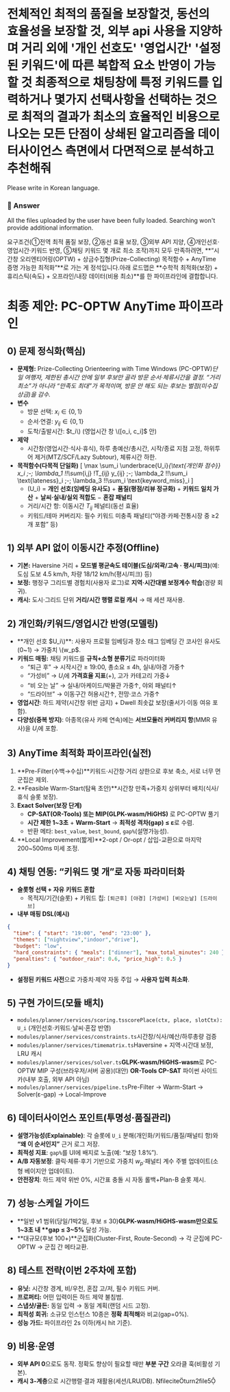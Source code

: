 # 전체적인 최적의 품질을 보장할것, 동선의 효율성을 보장할 것, 외부 api 사용을 지양하며 거리 외에 '개인 선호도' '영업시간' '설정된 키워드'에 따른 복합적 요소 반영이 가능할 것 최종적으로 채팅창에 특정 키워드를 입력하거나 몇가지 선택사항을 선택하는 것으로 최적의 결과가 최소의 효율적인 비용으로 나오는 모든 단점이 상쇄된 알고리즘을 데이터사이언스 측면에서 다면적으로 분석하고 추천해줘

Please write in Korean language.

### 💬 Answer

All the files uploaded by the user have been fully loaded. Searching won't provide additional information.

요구조건(①전역 최적 품질 보장, ②동선 효율 보장, ③외부 API 지양, ④개인선호·영업시간·키워드 반영, ⑤채팅 키워드 몇 개로 최소 조작)까지 모두 만족하려면, **“시간창 오리엔티어링(OPTW) + 상금수집형(Prize-Collecting) 목적함수 + AnyTime 증명 가능한 최적화”**로 가는 게 정석입니다.아래 로드맵은 **수학적 최적화(보장) + 휴리스틱(속도) + 오프라인/내장 데이터(비용 최소)**를 한 파이프라인에 결합합니다.

# 최종 제안: PC-OPTW AnyTime 파이프라인

## 0) 문제 정식화(핵심)

- **문제형:** Prize-Collecting Orienteering with Time Windows (PC-OPTW)*단일 여행자, 제한된 총시간 안에 일부 후보만 골라 방문 순서·체류시간을 결정. “거리 최소”가 아니라 “만족도 최대”가 목적이며, 방문 안 해도 되는 후보는 벌점(미수집 상금)을 감수.*
- **변수**
    - 방문 선택: $x_i \in\{0,1\}$
    - 순서·연결: $y_{ij} \in\{0,1\}$
    - 도착/출발시간: $t_i\) (영업시간 창 \([o_i, c_i]$ 안)
- **제약**
    - 시간창(영업시간·식사·휴식), 하루 총예산/총시간, 시작/종료 지점 고정, 하위투어 제거(MTZ/SCF/Lazy Subtour), 체류시간 하한.
- **목적함수(다목적 단일화)**
[
\max \sum_i \underbrace{U_i}*{\text{개인화 점수}} x_i ;-; \lambda_1 !!\sum*{i,j} !T_{ij} y_{ij} ;-; \lambda_2 !!\sum_i \text{lateness}_i ;-; \lambda_3 !!\sum_i \text{keyword_miss}_i
]
    - (U_i) = **개인 선호(임베딩 유사도)** + **품질(평점/리뷰 정규화)** + **키워드 일치 가산** + **날씨·실내/실외 적합도** − **혼잡 패널티**
    - 거리/시간 항: 이동시간 $T_{ij}$ 페널티(동선 효율)
    - 키워드/테마 커버리지: 필수 키워드 미충족 패널티(“야경·카페·전통시장 중 ≥2개 포함” 등)

## 1) 외부 API 없이 이동시간 추정(Offline)

- **기본:** Haversine 거리 + **모드별 평균속도 테이블(도심/외곽/고속 · 평시/피크)**(예: 도심 도보 4.5 km/h, 차량 18/12 km/h(평시/피크) 등)
- **보정:** 행정구 그리드별 경험치(사용자 로그)로 **지역·시간대별 보정계수 학습**(경량 회귀).
- **캐시:** 도시·그리드 단위 **거리/시간 행렬 로컬 캐시** → 매 세션 재사용.

## 2) 개인화/키워드/영업시간 반영(모델링)

- **개인 선호 $U_i\)**: 사용자 프로필 임베딩과 장소 태그 임베딩 간 코사인 유사도(0~1) → 가중치 \(w_p$.
- **키워드 매핑:** 채팅 키워드를 **규칙+소형 분류기**로 파라미터화
    - “퇴근 후” → 시작시간 ≥ 19:00, 총소요 ≤ 4h, 실내/야경 가중↑
    - “가성비” → $U_i$에 **가격효율 지표**(+), 고가 카테고리 가중↓
    - “비 오는 날” → 실내/아케이드/박물관 가중↑, 야외 패널티↑
    - “드라이브” → 이동구간 허용시간↑, 전망·코스 가중↑
- **영업시간**: 하드 제약(시간창 위반 금지) + Dwell 최솟값 보장(줄서기·이동 여유 포함).
- **다양성(중복 방지)**: 아종목(유사 카페 연속)에는 **서브모듈러 커버리지 항**(MMR 유사)을 $U_i$에 포함.

## 3) AnyTime 최적화 파이프라인(실전)

1. **Pre-Filter(수백→수십)**키워드·시간창·거리 상한으로 후보 축소, 서로 너무 먼 군집은 제외.
2. **Feasible Warm-Start(탐욕 초안)**시간창 만족+가중치 상위부터 배치(식사/휴식 슬롯 보장).
3. **Exact Solver(보장 단계)**
    - **CP-SAT(OR-Tools) 또는 MIP(GLPK-wasm/HiGHS)** 로 PC-OPTW 풀기
    - **시간 제한 1~3초** + **Warm-Start** → **최적성 격차(gap) ≤ ε**로 수렴.
    - 반환 메타: `best_value`, `best_bound`, `gap%`(설명가능성).
4. **Local Improvement(짧게)**2-opt / Or-opt / 삽입-교환으로 마지막 200~500ms 미세 조정.

## 4) 채팅 연동: “키워드 몇 개”로 자동 파라미터화

- **슬롯형 선택 + 자유 키워드 혼합**
    - 목적지/기간(슬롯) + 키워드 칩: `[퇴근후] [야경] [가성비] [비오는날] [드라이브]`
- **내부 매핑 DSL(예시)**

```json
{
  "time": { "start": "19:00", "end": "23:00" },
  "themes": ["nightview","indoor","drive"],
  "budget": "low",
  "hard_constraints": { "meals": ["dinner"], "max_total_minutes": 240 },
  "penalties": { "outdoor_rain": 0.6, "price_high": 0.5 }
}
```

- **설정된 키워드 사전**으로 가중치·제약 자동 주입 → **사용자 입력 최소화**.

## 5) 구현 가이드(모듈 배치)

- `modules/planner/services/scoring.tsscorePlace(ctx, place, slotCtx): U_i` (개인선호·키워드·날씨·혼잡 반영)
- `modules/planner/services/constraints.ts`시간창/식사/예산/하루총량 검증
- `modules/planner/services/timematrix.ts`Haversine + 지역·시간대 보정, LRU 캐시
- `modules/planner/services/solver.ts`**GLPK-wasm/HiGHS-wasm**로 PC-OPTW MIP 구성(브라우저/서버 공용)(대안) **OR-Tools CP-SAT** 파이썬 사이드카(내부 호출, 외부 API 아님)
- `modules/planner/services/pipeline.ts`Pre-Filter → Warm-Start → Solver(ε-gap) → Local-Improve

## 6) 데이터사이언스 포인트(투명성·품질관리)

- **설명가능성(Explainable)**: 각 슬롯에 `U_i` 분해(개인화/키워드/품질/패널티 항)와 **“왜 이 순서인지”** 근거 로그 저장.
- **최적성 지표**: `gap%`를 UI에 배지로 노출(예: “보장 1.8%”).
- **A/B 자동보정**: 클릭·체류·후기 기반으로 가중치 $w_p$·패널티 계수 주별 업데이트(소형 베이지안 업데이트).
- **안전장치**: 하드 제약 위반 0%, 시간표 충돌 시 자동 롤백+Plan-B 슬롯 제시.

## 7) 성능·스케일 가이드

- **일반 v1 범위(당일/1박2일, 후보 ≤ 30)**GLPK-wasm/HiGHS-wasm만으로도 1~3초 내 **gap ≤ 3~5%** 달성 가능.
- **대규모(후보 100+)**군집화(Cluster-First, Route-Second) → 각 군집에 PC-OPTW → 군집 간 메타교환.

## 8) 테스트 전략(이번 2주차에 포함)

- **유닛:** 시간창 경계, 비/우천, 혼잡 고/저, 필수 키워드 커버.
- **프로퍼티:** 어떤 입력이든 하드 제약 불침범.
- **스냅샷/골든:** 동일 입력 → 동일 계획(랜덤 시드 고정).
- **최적성 회귀:** 소규모 인스턴스 10종은 **정확 최적해**와 비교(gap=0%).
- **성능 가드:** 파이프라인 2s 이하(캐시 hit 기준).

## 9) 비용·운영

- **외부 API 0**으로도 동작. 정확도 향상이 필요할 때만 **부분 구간** 오라클 훅(비활성 기본).
- **캐시 3-계층**으로 시간행렬·결과 재활용(세션/LRU/DB). fileciteturn2file5